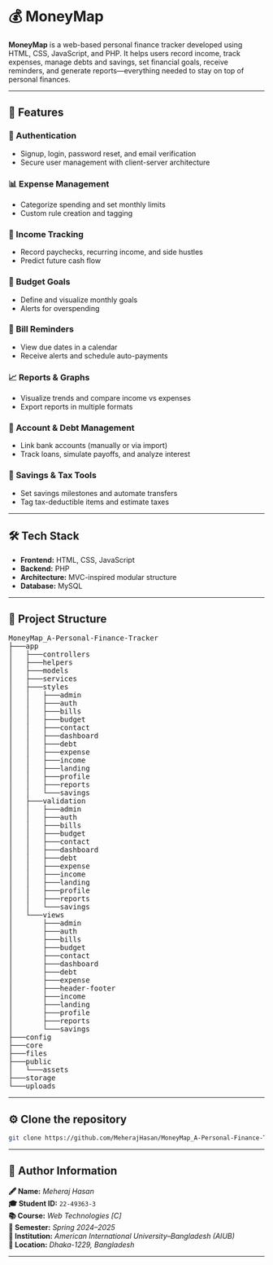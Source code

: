 # 💰 MoneyMap

**MoneyMap** is a web-based personal finance tracker developed using HTML, CSS, JavaScript, and PHP. It helps users record income, track expenses, manage debts and savings, set financial goals, receive reminders, and generate reports—everything needed to stay on top of personal finances.

---

## 🧩 Features

### 🔐 Authentication
- Signup, login, password reset, and email verification
- Secure user management with client-server architecture

### 📊 Expense Management
- Categorize spending and set monthly limits
- Custom rule creation and tagging

### 💼 Income Tracking
- Record paychecks, recurring income, and side hustles
- Predict future cash flow

### 🎯 Budget Goals
- Define and visualize monthly goals
- Alerts for overspending

### 📅 Bill Reminders
- View due dates in a calendar
- Receive alerts and schedule auto-payments

### 📈 Reports & Graphs
- Visualize trends and compare income vs expenses
- Export reports in multiple formats

### 🏦 Account & Debt Management
- Link bank accounts (manually or via import)
- Track loans, simulate payoffs, and analyze interest

### 💸 Savings & Tax Tools
- Set savings milestones and automate transfers
- Tag tax-deductible items and estimate taxes

---

## 🛠️ Tech Stack

- **Frontend:** HTML, CSS, JavaScript
- **Backend:** PHP
- **Architecture:** MVC-inspired modular structure
- **Database:** MySQL

---

## 📁 Project Structure

<pre>
MoneyMap_A-Personal-Finance-Tracker
├───app
│   ├───controllers
│   ├───helpers
│   ├───models
│   ├───services
│   ├───styles
│   │   ├───admin
│   │   ├───auth
│   │   ├───bills
│   │   ├───budget
│   │   ├───contact
│   │   ├───dashboard
│   │   ├───debt
│   │   ├───expense
│   │   ├───income
│   │   ├───landing
│   │   ├───profile
│   │   ├───reports
│   │   └───savings
│   ├───validation
│   │   ├───admin
│   │   ├───auth
│   │   ├───bills
│   │   ├───budget
│   │   ├───contact
│   │   ├───dashboard
│   │   ├───debt
│   │   ├───expense
│   │   ├───income
│   │   ├───landing
│   │   ├───profile
│   │   ├───reports
│   │   └───savings
│   └───views
│       ├───admin
│       ├───auth
│       ├───bills
│       ├───budget
│       ├───contact
│       ├───dashboard
│       ├───debt
│       ├───expense
│       ├───header-footer
│       ├───income
│       ├───landing
│       ├───profile
│       ├───reports
│       └───savings
├───config
├───core
├───files
├───public
│   └───assets
├───storage
└───uploads
</pre>

---

## ⚙️  Clone the repository
```bash
git clone https://github.com/MeherajHasan/MoneyMap_A-Personal-Finance-Tracker.git
```
---

## 📇 **Author Information**


**🖋️ Name:** *Meheraj Hasan*  
**🎓 Student ID:** `22-49363-3`  
**📚 Course:** *Web Technologies [C]*  
**📅 Semester:** *Spring 2024–2025*  
**🏫 Institution:** *American International University–Bangladesh (AIUB)*  
**📍 Location:** *Dhaka-1229, Bangladesh*

---






